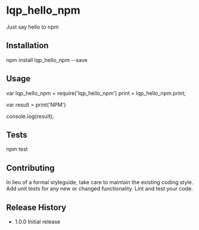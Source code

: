 # lqp_hello_npm
Just say hello to npm 
## Installation

  npm install lqp_hello_npm --save

## Usage

  var lqp_hello_npm = require('lqp_hello_npm')
      print = lqp_hello_npm.print;

  var result = print('NPM')

  console.log(result);

## Tests

  npm test

## Contributing

In lieu of a formal styleguide, take care to maintain the existing coding style.
Add unit tests for any new or changed functionality. Lint and test your code.

## Release History

* 1.0.0 Initial release